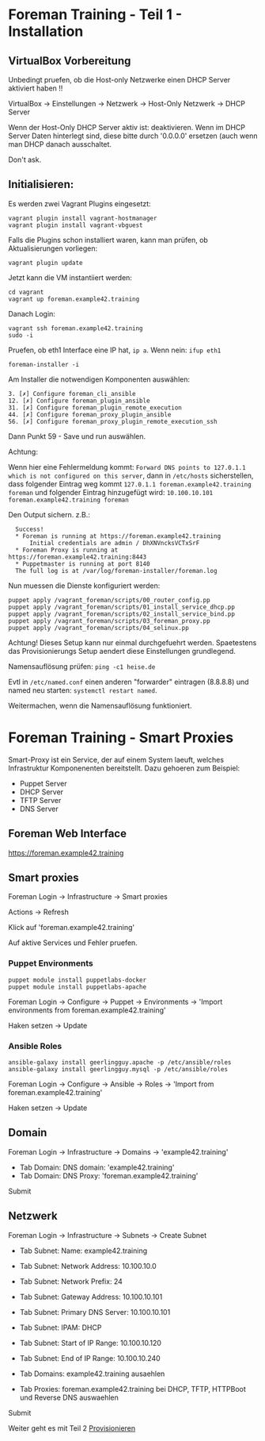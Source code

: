 # Foreman Training - Teil 1 - Installation

## VirtualBox Vorbereitung

Unbedingt pruefen, ob die Host-only Netzwerke einen DHCP Server aktiviert haben !!

VirtualBox -> Einstellungen -> Netzwerk -> Host-Only Netzwerk -> DHCP Server

Wenn der Host-Only DHCP Server aktiv ist: deaktivieren.
Wenn im DHCP Server Daten hinterlegt sind, diese bitte durch '0.0.0.0' ersetzen (auch wenn man DHCP danach ausschaltet.

Don't ask.

## Initialisieren:

Es werden zwei Vagrant Plugins eingesetzt:

    vagrant plugin install vagrant-hostmanager
    vagrant plugin install vagrant-vbguest

Falls die Plugins schon installiert waren, kann man prüfen, ob Aktualisierungen vorliegen:

    vagrant plugin update

Jetzt kann die VM instantiiert werden:

    cd vagrant
    vagrant up foreman.example42.training

Danach Login:

    vagrant ssh foreman.example42.training
    sudo -i

Pruefen, ob eth1 Interface eine IP hat, ```ip a```. Wenn nein: ```ifup eth1```

    foreman-installer -i

Am Installer die notwendigen Komponenten auswählen:

    3. [✗] Configure foreman_cli_ansible
    12. [✗] Configure foreman_plugin_ansible
    31. [✗] Configure foreman_plugin_remote_execution
    44. [✗] Configure foreman_proxy_plugin_ansible
    56. [✗] Configure foreman_proxy_plugin_remote_execution_ssh

Dann Punkt 59 - Save und run auswählen.

Achtung:

Wenn hier eine Fehlermeldung kommt: `Forward DNS points to 127.0.1.1 which is not configured on this server`, dann in `/etc/hosts` sicherstellen, dass folgender Eintrag weg kommt `127.0.1.1 foreman.example42.training foreman` und folgender Eintrag hinzugefügt wird: `10.100.10.101 foreman.example42.training foreman`

Den Output sichern. z.B.:

      Success!
      * Foreman is running at https://foreman.example42.training
          Initial credentials are admin / DhXNVncksVCTxSrF
      * Foreman Proxy is running at https://foreman.example42.training:8443
      * Puppetmaster is running at port 8140
      The full log is at /var/log/foreman-installer/foreman.log

Nun muessen die Dienste konfiguriert werden:

    puppet apply /vagrant_foreman/scripts/00_router_config.pp
    puppet apply /vagrant_foreman/scripts/01_install_service_dhcp.pp
    puppet apply /vagrant_foreman/scripts/02_install_service_bind.pp
    puppet apply /vagrant_foreman/scripts/03_foreman_proxy.pp
    puppet apply /vagrant_foreman/scripts/04_selinux.pp

Achtung! Dieses Setup kann nur einmal durchgefuehrt werden.
Spaetestens das Provisionierungs Setup aendert diese Einstellungen grundlegend.

Namensauflösung prüfen: `ping -c1 heise.de`

Evtl in `/etc/named.conf` einen anderen "forwarder" eintragen (8.8.8.8) und named neu starten: `systemctl restart named`.

Weitermachen, wenn die Namensauflösung funktioniert.

# Foreman Training - Smart Proxies

Smart-Proxy ist ein Service, der auf einem System laeuft, welches Infrastruktur Komponenenten bereitstellt.
Dazu gehoeren zum Beispiel:

  - Puppet Server
  - DHCP Server
  - TFTP Server
  - DNS Server

## Foreman Web Interface

https://foreman.example42.training

## Smart proxies

Foreman Login -> Infrastructure -> Smart proxies

Actions -> Refresh

Klick auf 'foreman.example42.training'

Auf aktive Services und Fehler pruefen.

### Puppet Environments

    puppet module install puppetlabs-docker
    puppet module install puppetlabs-apache

Foreman Login -> Configure -> Puppet -> Environments -> 'Import environments from foreman.example42.training'

Haken setzen -> Update

### Ansible Roles

    ansible-galaxy install geerlingguy.apache -p /etc/ansible/roles
    ansible-galaxy install geerlingguy.mysql -p /etc/ansible/roles

Foreman Login -> Configure -> Ansible -> Roles -> 'Import from foreman.example42.training'

Haken setzen -> Update

## Domain

Foreman Login -> Infrastructure -> Domains -> 'example42.training'

- Tab Domain: DNS domain: 'example42.training'
- Tab Domain: DNS Proxy: 'foreman.example42.training'

Submit

## Netzwerk

Foreman Login -> Infrastructure -> Subnets -> Create Subnet

- Tab Subnet: Name: example42.training
- Tab Subnet: Network Address: 10.100.10.0
- Tab Subnet: Network Prefix: 24
- Tab Subnet: Gateway Address: 10.100.10.101
- Tab Subnet: Primary DNS Server: 10.100.10.101
- Tab Subnet: IPAM: DHCP
- Tab Subnet: Start of IP Range: 10.100.10.120
- Tab Subnet: End of IP Range: 10.100.10.240

- Tab Domains: example42.training ausaehlen

- Tab Proxies: foreman.example42.training bei DHCP, TFTP, HTTPBoot und Reverse DNS auswaehlen

Submit

Weiter geht es mit Teil 2 [Provisionieren](../02_provisioning)
